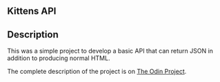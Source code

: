 ## Kittens API

## Description
This was a simple project to develop a basic API that can return JSON in addition to producing normal HTML.

The complete description of the project is on [The Odin Project](https://www.theodinproject.com/lessons/ruby-on-rails-kittens-api).